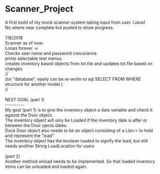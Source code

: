 # Scanner_Project
A first build of my mock scanner system taking input from user. (Java)<br />
No where near complete but posted to show progress.<br />
<br />
7/8/2018<br />
Scanner as of now:<br />
Loops forever -> <br />
Checks user name and password concurance.<br />
prints selectable text menus. <br />
creates inventory based objects from txt.file and updates txt.file based on changes.<br />
//<br />
(txt "database", easily can be re-writin to sql SELECT FROM WHERE structure for another model.)<br />
//<br />
<br />
NEXT GOAL (part 1)<br />
----------<br />
My goal (part 1) is to give the inventory object a date variable and check it against the Door object.<br />
The inventory object will only be Loaded if the inventory date is after or between the Door ojects dates.<br />
Dock Door object also needs to be an object consisting of a List<<inventoryObject>> to hold and represent the "load"<br />
The inventory object has the boolean loaded to signify the load, but still needs another String LoadLocation for users<br />
<br />
(part 2)<br />
 Another method unload needs to be implemented. So that loaded inventory items can be unloaded and loaded again.<br />
